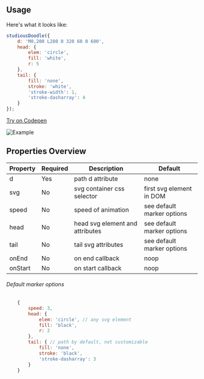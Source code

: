 ## Usage

Here's what it looks like:

```javascript
studiousDoodle({
    d: 'M0,200 L280 0 320 60 0 600',
    head: {
        elem: 'circle',
        fill: 'white',
        r: 5
    },
    tail: {
        fill: 'none',
        stroke: 'white',
        'stroke-width': 1,
        'stroke-dasharray': 4
    }
});
```



[Try on Codepen](https://codepen.io/idx/pen/KVBzXX)

![Example](https://user-images.githubusercontent.com/13149550/69920477-c3204080-1488-11ea-964a-afd527c8e7ef.gif)



## Properties Overview 

| Property          | Required | Description                  | Default                  |
|---------------|----------|------------------------------|--------------------------|
| d            | Yes        | path d attribute             | none                     |
| svg           | No        | svg container css selector    | first svg element in DOM |
| speed | No        | speed of animation | see default marker options   |
| head | No        | head svg element and attributes | see default marker options   |
| tail | No        | tail svg attributes | see default marker options   |
| onEnd | No        | on end callback | noop |  
| onStart | No        | on start callback | noop |


###### Default marker options

```javascript
    {
        speed: 3, 
        head: {
            elem: 'circle', // any svg element
            fill: 'black',
            r: 2
        },
        tail: { // path by default, not customizable
            fill: 'none',
            stroke: 'black',
            'stroke-dasharray': 3
        }
    }       


```
